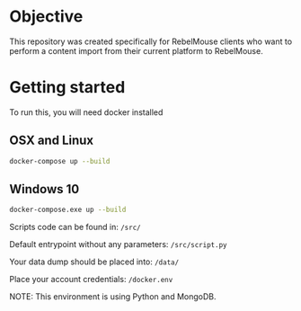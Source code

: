 # Objective

This repository was created specifically for RebelMouse clients who want to perform a content import from their current platform to RebelMouse.



# Getting started
To run this, you will need docker installed
## OSX and Linux

```bash
docker-compose up --build
```

## Windows 10

```bash
docker-compose.exe up --build
```
Scripts code can be found in: `/src/`

Default entrypoint without any parameters: `/src/script.py`

Your data dump should be placed into: `/data/`

Place your account credentials: `/docker.env`

NOTE: This environment is using Python and MongoDB.
